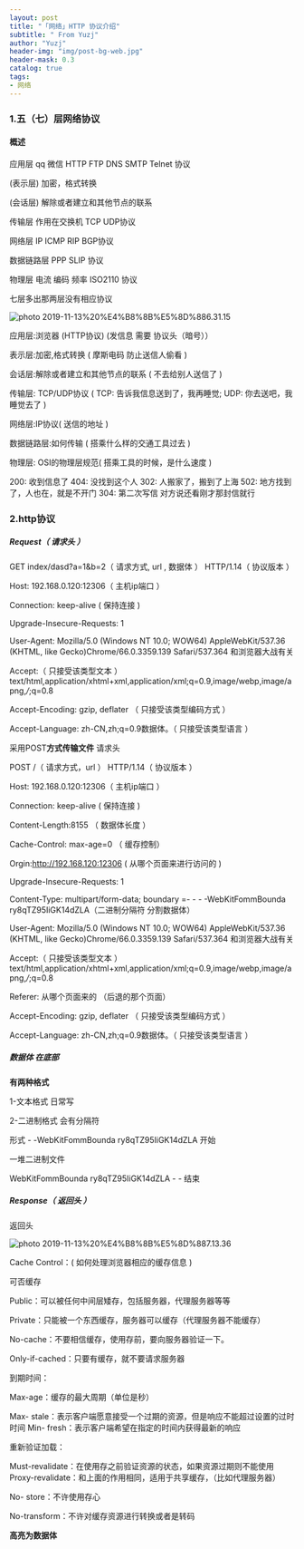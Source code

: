 ```yaml
---
layout: post
title: "「网络」HTTP 协议介绍"
subtitle: " From Yuzj"
author: "Yuzj"
header-img: "img/post-bg-web.jpg"
header-mask: 0.3
catalog: true
tags:
- 网络
---
```


### 1.五（七）层网络协议

#### 概述

应用层 qq 微信 HTTP FTP DNS SMTP Telnet 协议

(表示层) 加密，格式转换

(会话层) 解除或者建立和其他节点的联系

传输层 作用在交换机 TCP UDP协议

网络层 IP ICMP RIP BGP协议

数据链路层 PPP SLIP 协议

物理层 电流 编码 频率 ISO2110 协议

七层多出那两层没有相应协议

![photo 2019-11-13%20%E4%B8%8B%E5%8D%886.31.15](https://pg12138.oss-cn-beijing.aliyuncs.com/img/in-post/2019-11-13/%E5%B1%8F%E5%B9%95%E5%BF%AB%E7%85%A7%202019-11-13%20%E4%B8%8B%E5%8D%886.31.15.png)

应用层:浏览器 (HTTP协议)  (发信息 需要 协议头（暗号））

表示层:加密,格式转换 ( 摩斯电码 防止送信人偷看 )

会话层:解除或者建立和其他节点的联系 ( 不去给别人送信了 )

传输层: TCP/UDP协议 ( TCP: 告诉我信息送到了，我再睡觉; UDP: 你去送吧，我睡觉去了 )

网络层:IP协议( 送信的地址 )

数据链路层:如何传输 ( 搭乘什么样的交通工具过去 )

物理层: OSI的物理层规范( 搭乘工具的时候，是什么速度 )

200: 收到信息了
404: 没找到这个人
302: 人搬家了，搬到了上海
502: 地方找到了，人也在，就是不开门
304: 第二次写信 对方说还看刚才那封信就行

### 2.http协议

##### Request（ 请求头 ）

GET index/dasd?a=1&b=2（ 请求方式, url , 数据体 ） HTTP/1.14（ 协议版本 ）

Host: 192.168.0.120:12306（ 主机ip端口 ）

Connection: keep-alive ( 保持连接 )

Upgrade-Insecure-Requests: 1 

User-Agent: Mozilla/5.0 (Windows NT 10.0; WOW64) AppleWebKit/537.36 (KHTML, like Gecko)Chrome/66.0.3359.139 Safari/537.364 和浏览器大战有关

Accept:（ 只接受该类型文本 ）
text/html,application/xhtml+xml,application/xml;q=0.9,image/webp,image/apng,*/*;q=0.8

Accept-Encoding: gzip, deflater （ 只接受该类型编码方式 ）

Accept-Language: zh-CN,zh;q=0.9数据体。（ 只接受该类型语言 ）



采用POST**方式传输文件** 请求头



POST /（ 请求方式，url ） HTTP/1.14（ 协议版本 ）

Host: 192.168.0.120:12306（ 主机ip端口 ）

Connection: keep-alive ( 保持连接 )

Content-Length:8155 （ 数据体长度 ）

Cache-Control: max-age=0 （ 缓存控制）

Orgin:http://192.168.120:12306 ( 从哪个页面来进行访问的 )

Upgrade-Insecure-Requests: 1

Content-Type: multipart/form-data; boundary =- - - -WebKitFommBounda ry8qTZ95IiGK14dZLA（二进制分隔符 分割数据体）

User-Agent: Mozilla/5.0 (Windows NT 10.0; WOW64) AppleWebKit/537.36 (KHTML, like Gecko)Chrome/66.0.3359.139 Safari/537.364 和浏览器大战有关

Accept:（ 只接受该类型文本 ）
text/html,application/xhtml+xml,application/xml;q=0.9,image/webp,image/apng,*/*;q=0.8

Referer: 从哪个页面来的 （后退的那个页面）

Accept-Encoding: gzip, deflater （ 只接受该类型编码方式 ）

Accept-Language: zh-CN,zh;q=0.9数据体。（ 只接受该类型语言 ）

##### 数据体 在底部

**有两种格式**

1-文本格式 日常写

2-二进制格式 会有分隔符

形式 - -WebKitFommBounda ry8qTZ95IiGK14dZLA 开始

一堆二进制文件

WebKitFommBounda ry8qTZ95IiGK14dZLA - -        结束

##### Response（ 返回头 ）

返回头

![photo 2019-11-13%20%E4%B8%8B%E5%8D%887.13.36](https://pg12138.oss-cn-beijing.aliyuncs.com/img/in-post/2019-11-13/%E5%B1%8F%E5%B9%95%E5%BF%AB%E7%85%A7%202019-11-13%20%E4%B8%8B%E5%8D%887.13.36.png)

Cache Control：( 如何处理浏览器相应的缓存信息 )

可否缓存

Public：可以被任何中间层矮存，包括服务器，代理服务器等等

Private：只能被一个东西缓存，服务器可以缓存（代理服务器不能缓存）

No-cache：不要相信缓存，使用存前，要向服务器验证一下。

Only-if-cached：只要有缓存，就不要请求服务器

到期时间：

Max-age：缓存的最大周期（单位是秒）

Max- stale：表示客户端愿意接受一个过期的资源，但是响应不能超过设置的过时时间 Min- fresh：表示客户端希望在指定的时间内获得最新的响应

重新验证加载：

Must-revalidate：在使用存之前验证资源的状态，如果资源过期则不能使用 Proxy-revalidate：和上面的作用相同，适用于共享缓存，（比如代理服务器）

No- store：不许使用存心

No-transform：不许对缓存资源进行转换或者是转码

**高亮为数据体**

